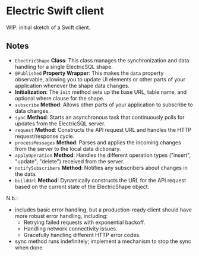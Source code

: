 # Electric Swift client

WIP: initial sketch of a Swift client.

## Notes

- `ElectricShape` **Class**: This class manages the synchronization and data handling for a single ElectricSQL shape.
- `@Published` **Property Wrapper**: This makes the `data` property observable, allowing you to update UI elements or other parts of your application whenever the shape data changes.
- **Initialization**: The `init` method sets up the base URL, table name, and optional where clause for the shape.
- `subscribe` **Method**: Allows other parts of your application to subscribe to data changes.
- `sync` **Method**: Starts an asynchronous task that continuously polls for updates from the ElectricSQL server.
- `request` **Method**: Constructs the API request URL and handles the HTTP request/response cycle.
- `processMessages` **Method**: Parses and applies the incoming changes from the server to the local data dictionary.
- `applyOperation` **Method**: Handles the different operation types ("insert", "update", "delete") received from the server.
- `notifySubscribers` **Method**: Notifies any subscribers about changes in the data.
- `buildUrl` **Method**: Dynamically constructs the URL for the API request based on the current state of the ElectricShape object.

N.b.:

- includes basic error handling, but a production-ready client should have more robust error handling, including:
  - Retrying failed requests with exponential backoff.
  - Handling network connectivity issues.
  - Gracefully handling different HTTP error codes.
- sync method runs indefinitely; implement a mechanism to stop the sync when done
